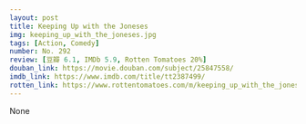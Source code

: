 ```yaml
---
layout: post 
title: Keeping Up with the Joneses
img: keeping_up_with_the_joneses.jpg
tags: [Action, Comedy]
number: No. 292
review: [豆瓣 6.1, IMDb 5.9, Rotten Tomatoes 20%]
douban_link: https://movie.douban.com/subject/25847558/
imdb_link: https://www.imdb.com/title/tt2387499/
rotten_link: https://www.rottentomatoes.com/m/keeping_up_with_the_joneses
---
```


None